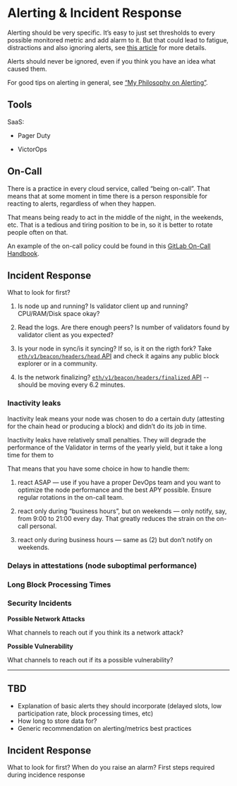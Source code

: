 # Alerting & Incident Response

Alerting should be very specific. It’s easy to just set thresholds to every possible monitored metric and add alarm to it.
But that could lead to fatigue, distractions and also ignoring alerts, see [this article](https://www.atlassian.com/incident-management/on-call/alert-fatigue) for more details.

Alerts should never be ignored, even if you think you have an idea what caused them.

For good tips on alerting in general, see [“My Philosophy on Alerting”](https://docs.google.com/document/d/199PqyG3UsyXlwieHaqbGiWVa8eMWi8zzAn0YfcApr8Q/edit).

## Tools

SaaS:

* Pager Duty

* VictorOps 

## On-Call

There is a practice in every cloud service, called “being on-call”. That means that at some moment in time there is a person responsible for reacting to alerts, regardless of when they happen.

That means being ready to act in the middle of the night, in the weekends, etc. That is a tedious and tiring position to be in, so it is better to rotate people often on that.

An example of the on-call policy could be found in this [GitLab On-Call Handbook](https://about.gitlab.com/handbook/on-call/).

## Incident Response

What to look for first?

1. Is node up and running? Is validator client up and running? CPU/RAM/Disk space okay?

2. Read the logs. Are there enough peers? Is number of validators found by validator client as you expected?

3. Is your node in sync/is it syncing? If so, is it on the rigth fork? Take [`eth/v1/beacon/headers/head` API](https://ethereum.github.io/beacon-APIs/#/Beacon/getBlockHeader) and check it agains any public block explorer or in a community.

4. Is the network finalizing? [`eth/v1/beacon/headers/finalized` API](https://ethereum.github.io/beacon-APIs/#/Beacon/getBlockHeader) -- should be moving every 6.2 minutes.

### Inactivity leaks

Inactivity leak means your node was chosen to do a certain duty (attesting for the chain head or producing a block) and didn’t do its job in time.

Inactivity leaks have relatively small penalties. They will degrade the performance of the Validator in terms of the yearly yield, but it take a long time for them to 

That means that you have some choice in how to handle them:

1. react ASAP — use if you have a proper DevOps team and you want to optimize the node performance and the best APY possible. Ensure regular rotations in the on-call team.
2. react only during “business hours”, but on weekends — only notify, say, from 9:00 to 21:00 every day. That greatly reduces the strain on the on-call personal.

3. react only during business hours — same as (2) but don’t notify on weekends.


### Delays in attestations (node suboptimal performance)


### Long Block Processing Times


### Security Incidents

**Possible Network Attacks**

What channels to reach out if you think its a network attack?

**Possible Vulnerability**

What channels to reach out if its a possible vulnerability?

---


## TBD 


* Explanation of basic alerts they should incorporate (delayed slots, low participation rate, block processing times, etc)
* How long to store data for?
* Generic recommendation on alerting/metrics best practices

## Incident Response
What to look for first? When do you raise an alarm?
First steps required during incidence response
